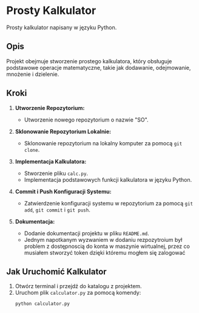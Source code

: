 # Prosty Kalkulator

Prosty kalkulator napisany w języku Python.

## Opis

Projekt obejmuje stworzenie prostego kalkulatora, który obsługuje podstawowe operacje matematyczne, takie jak dodawanie, odejmowanie, mnożenie i dzielenie.

## Kroki

1. **Utworzenie Repozytorium:**
   - Utworzenie nowego repozytorium o nazwie "SO".

2. **Sklonowanie Repozytorium Lokalnie:**
   - Sklonowanie repozytorium na lokalny komputer za pomocą `git clone`.

3. **Implementacja Kalkulatora:**
   - Stworzenie pliku `calc.py`.
   - Implementacja podstawowych funkcji kalkulatora w języku Python.

4. **Commit i Push Konfiguracji Systemu:**
   - Zatwierdzenie konfiguracji systemu w repozytorium za pomocą `git add`, `git commit` i `git push`.

5. **Dokumentacja:**
   - Dodanie dokumentacji projektu w pliku `README.md`.
   - Jednym napotkanym wyzwaniem w dodaniu rezpozytroium był problem z dostępnoscią do konta w maszynie wirtualnej, przez co musiałem stworzyć token dzięki któremu mogłem się zalogować

## Jak Uruchomić Kalkulator

1. Otwórz terminal i przejdź do katalogu z projektem.
2. Uruchom plik `calculator.py` za pomocą komendy:
   ```bash
   python calculator.py
